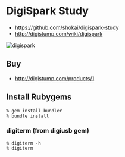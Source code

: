 # DigiSpark Study

- https://github.com/shokai/digispark-study
- http://digistump.com/wiki/digispark

![digispark](http://gyazo.com/e13e6abf40f9d6c562922b4bb5427145.png)

## Buy

- http://digistump.com/products/1


## Install Rubygems

    % gem install bundler
    % bundle install


### digiterm (from digiusb gem)

    % digiterm -h
    % digiterm
